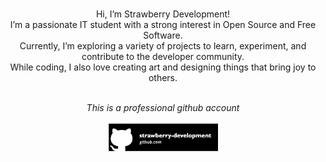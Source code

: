 <div align="center">

<br>

Hi, I’m Strawberry Development! <br>
I’m a passionate IT student with a strong interest in Open Source and Free Software. <br>
Currently, I’m exploring a variety of projects to learn, experiment, and contribute to the developer community. <br>
While coding, I also love creating art and designing things that bring joy to others.

<br>
<em>This is a professional github account</em>
<br><br>

<a href="https://github.com/strawberry-development">
    <img src="https://github.com/strawberry-development/strawberry-development/blob/main/github-banner.png" style="width: 175px; height: auto;" />
</a>

<br>

</div>
